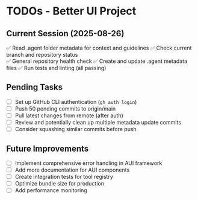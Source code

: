 # TODOs - Better UI Project

## Current Session (2025-08-26)
✅ Read .agent folder metadata for context and guidelines
✅ Check current branch and repository status  
✅ General repository health check
✅ Create and update .agent metadata files
✅ Run tests and linting (all passing)

## Pending Tasks
- [ ] Set up GitHub CLI authentication (`gh auth login`)
- [ ] Push 50 pending commits to origin/main
- [ ] Pull latest changes from remote (after auth)
- [ ] Review and potentially clean up multiple metadata update commits
- [ ] Consider squashing similar commits before push

## Future Improvements
- [ ] Implement comprehensive error handling in AUI framework
- [ ] Add more documentation for AUI components
- [ ] Create integration tests for tool registry
- [ ] Optimize bundle size for production
- [ ] Add performance monitoring

